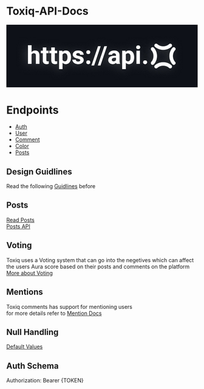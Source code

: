 # Toxiq-API-Docs

![Logo](Images/api%20docs.jpg)


# Endpoints
- [Auth](/Endpoints/Login.md)
- [User](/Endpoints/User.md)
- [Comment](/Endpoints/Comment.md)
- [Color](/Endpoints/Color.md)
- [Posts](/Endpoints/Posts.md)

## Design Guidlines
Read the following [Guidlines](/Docs/Design.md) before 

## Posts
[Read Posts](/Docs/Posts.md)  
[Posts API](/Endpoints/Posts.md)

## Voting
Toxiq uses a Voting system that can go into the negetives which can affect the users Aura score based on their posts and comments on the platform  
[More about Voting](/Endpoints/Posts.md#voting)

## Mentions
Toxiq comments has support for mentioning users  
for more details refer to [Mention Docs](/Docs/Mentions.md)

## Null Handling
[Default Values](/Docs/Default.md)

## Auth Schema

Authorization: Bearer {TOKEN}
